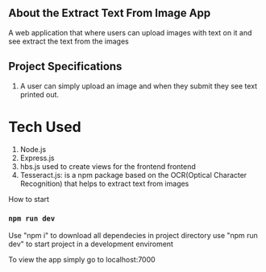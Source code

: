 ## About the Extract Text From Image App

A web application that where users can upload images with text on it and
see extract the text from the images

## Project Specifications

1. A user can simply upload an image and when they submit they see text printed out.

# Tech Used

1. Node.js
2. Express.js
3. hbs.js used to create views for the frontend frontend
4. Tesseract.js: is a npm package based on the OCR(Optical Character Recognition) that helps to extract text from images

How to start

### `npm run dev`

Use "npm i" to download all dependecies in project directory
use "npm run dev" to start project in a development enviroment

To view the app simply go to localhost:7000

